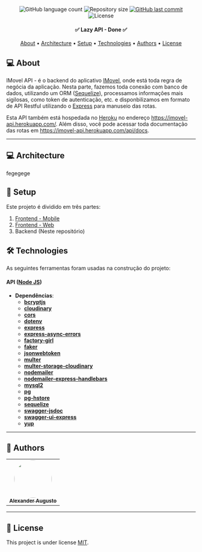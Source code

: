 <p align="center">
  <img alt="GitHub language count" src="https://img.shields.io/github/languages/count/alexanderaugusto/social-network-api?color=%2304D361">

  <img alt="Repository size" src="https://img.shields.io/github/repo-size/alexanderaugusto/social-network-api">
  
  <a href="https://github.com/alexanderaugusto/social-network-api/commits/master">
    <img alt="GitHub last commit" src="https://img.shields.io/github/last-commit/alexanderaugusto/social-network-api">
  </a>
    
   <img alt="License" src="https://img.shields.io/badge/license-MIT-brightgreen">  
</p>

<h4 align="center"> 
	✅ Lazy API - Done ✅
</h4>

<p align="center">
 <a href="#-about">About</a> •
 <a href="#-architecture">Architecture</a> • 
  <a href="#-setup">Setup</a> • 
 <a href="#-technologies ">Technologies</a> • 
 <a href="#-authors">Authors</a> • 
 <a href="#-license">License</a>
</p>


## 💻 About

IMovel API - é o backend do aplicativo [IMovel](https://github.com/alexanderaugusto/imovel-app.git), onde está toda regra de negócia da aplicação. Nesta parte, fazemos toda conexão com banco de dados, utilizando um ORM ([Sequelize](https://sequelize.org/master/)), processamos informações mais sigilosas, como token de autenticação, etc. e disponbilizamos em formato de API Restful utilizando o [Express](https://expressjs.com/) para manuseio das rotas.

Esta API também está hospedada no [Heroku](https://dashboard.heroku.com/) no endereço https://imovel-api.herokuapp.com/. Além disso, você pode acessar toda documentação das rotas em https://imovel-api.herokuapp.com/api/docs.

---


## 💻 Architecture
fegegege

## 🚀 Setup

Este projeto é dividido em três partes:
1. [Frontend - Mobile](https://github.com/alexanderaugusto/imovel-app.git)
2. [Frontend - Web](https://github.com/alexanderaugusto/imovel-web.git)
3. Backend (Neste repositório)

## 🛠 Technologies

As seguintes ferramentas foram usadas na construção do projeto:

#### **API**  ([Node JS](https://nodejs.org/docs/latest/api/))
- **Dependências**:
  -   **[bcryptjs](https://www.npmjs.com/package/bcryptjs)**
  -   **[cloudinary](https://cloudinary.com/documentation/node_integration)**
  -   **[cors](https://www.npmjs.com/package/cors)**
  -   **[dotenv](https://www.npmjs.com/package/dotenv)**
  -   **[express](https://expressjs.com/)**
  -   **[express-async-errors](https://www.npmjs.com/package/express-async-errors)**
  -   **[factory-girl](https://www.npmjs.com/package/factory-girl)**
  -   **[faker](https://www.npmjs.com/package/Faker)**
  -   **[jsonwebtoken](https://www.npmjs.com/package/jsonwebtoken)**
  -   **[multer](https://www.npmjs.com/package/multer)**
  -   **[multer-storage-cloudinary](https://www.npmjs.com/package/multer-storage-cloudinary)**
  -   **[nodemailer](https://www.npmjs.com/package/nodemailer)**
  -   **[nodemailer-express-handlebars](https://www.npmjs.com/package/nodemailer-express-handlebars)**
  -   **[mysql2](https://www.npmjs.com/package/mysql2)**
  -   **[pg](https://node-postgres.com/)**
  -   **[pg-hstore](https://www.npmjs.com/package/pg-hstore)**
  -   **[sequelize](https://sequelize.org/master/)**
  -   **[swagger-jsdoc](https://www.npmjs.com/package/swagger-jsdoc)**
  -   **[swagger-ui-express](https://www.npmjs.com/package/swagger-ui-express)**
  -   **[yup](https://www.npmjs.com/package/yup)**

---

## 🦸 Authors

<table>
  <tr>
    <td align="center"><a href="https://github.com/alexanderaugusto/"><img style="border-radius: 50%;" src="https://avatars2.githubusercontent.com/u/51683816?v=4" width="100px;" alt=""/><br /><sub><b>Alexander Augusto</b></sub></a>
    </td>      
  </tr>
</table>

---

## 📝 License

This project is under license [MIT](./LICENSE).

